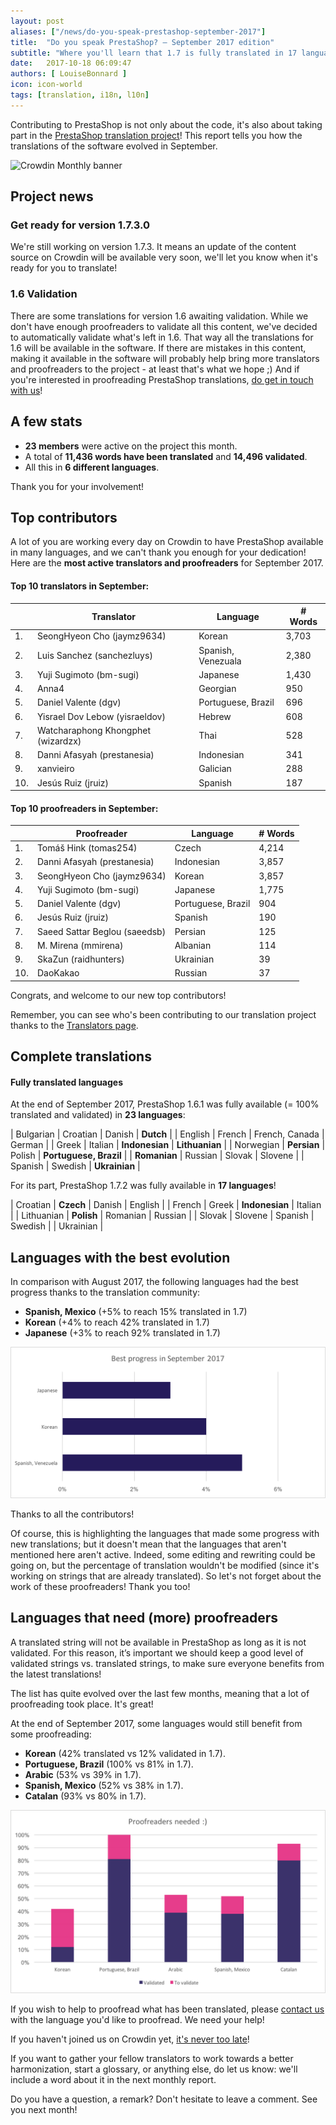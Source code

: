 ```yaml
---
layout: post
aliases: ["/news/do-you-speak-prestashop-september-2017"]
title:  "Do you speak PrestaShop? – September 2017 edition"
subtitle: "Where you'll learn that 1.7 is fully translated in 17 languages"
date:   2017-10-18 06:09:47
authors: [ LouiseBonnard ]
icon: icon-world
tags: [translation, i18n, l10n]
---
```


Contributing to PrestaShop is not only about the code, it's also about taking part in the [PrestaShop translation project](https://crowdin.com/project/prestashop-official)! This report tells you how the translations of the software evolved in September.

![Crowdin Monthly banner](/assets/images/2017/04/DYSpeakPS.jpg)

## Project news


### Get ready for version 1.7.3.0

We're still working on version 1.7.3. It means an update of the content source on Crowdin will be available very soon, we'll let you know when it's ready for you to translate!

### 1.6 Validation

There are some translations for version 1.6 awaiting validation. While we don't have enough proofreaders to validate all this content, we've decided to automatically validate what's left in 1.6. That way all the translations for 1.6 will be available in the software.
If there are mistakes in this content, making it available in the software will probably help bring more translators and proofreaders to the project - at least that's what we hope ;)
And if you're interested in proofreading PrestaShop translations, <a href="mailto:translation@prestashop.com?subject=Proofreading%20PrestaShop%20Translations">do get in touch with us</a>!


## A few stats

* **23 members** were active on the project this month.
* A total of **11,436 words have been translated** and **14,496 validated**.
* All this in **6 different languages**.

Thank you for your involvement!


## Top contributors

A lot of you are working every day on Crowdin to have PrestaShop available in many languages, and we can't thank you enough for your dedication! Here are the **most active translators and proofreaders** for September 2017.

#### Top 10 translators in September:

| |Translator | Language | # Words
|-|---------- | -------- | ----------------
 1. | SeongHyeon Cho (jaymz9634) | Korean | 3,703
 2. | Luis Sanchez (sanchezluys) | Spanish, Venezuala | 2,380
 3. | Yuji Sugimoto (bm-sugi) | Japanese | 1,430
 4. | Anna4 | Georgian | 950
 5. | Daniel Valente (dgv) | Portuguese, Brazil | 696
 6. | Yisrael Dov Lebow (yisraeldov) | Hebrew | 608
 7. | Watcharaphong Khongphet (wizardzx) | Thai | 528
 8. | Danni Afasyah (prestanesia) | Indonesian | 341
 9. | xanvieiro | Galician | 288
10. | Jesús Ruiz (jruiz) | Spanish | 187


#### Top 10 proofreaders in September:

| | Proofreader | Language | # Words
|-| ---------- | -------- | ----------------
 1. | Tomáš Hink (tomas254) | Czech | 4,214
 2. | Danni Afasyah (prestanesia) | Indonesian | 3,857
 3. | SeongHyeon Cho (jaymz9634) | Korean | 3,857
 4. | Yuji Sugimoto (bm-sugi) | Japanese | 1,775
 5. | Daniel Valente (dgv) | Portuguese, Brazil | 904
 6. | Jesús Ruiz (jruiz) | Spanish | 190
 7. | Saeed Sattar Beglou (saeedsb) | Persian | 125
 8. | M. Mirena (mmirena) | Albanian | 114
 9. | SkaZun (raidhunters) | Ukrainian | 39
10. | DaoKakao | Russian | 37

Congrats, and welcome to our new top contributors!

Remember, you can see who's been contributing to our translation project thanks to the [Translators page](http://translators.prestashop.com/).


## Complete translations

#### Fully translated languages

At the end of September 2017, PrestaShop 1.6.1 was fully available (= 100% translated and validated) in **23 languages**:

| Bulgarian | Croatian | Danish | **Dutch** |
| English | French | French, Canada | German |
| Greek | Italian | **Indonesian** | **Lithuanian** |
| Norwegian | **Persian** | Polish | **Portuguese, Brazil** |
| **Romanian** | Russian | Slovak | Slovene | 
| Spanish | Swedish | **Ukrainian** |

For its part, PrestaShop 1.7.2 was fully available in **17 languages**!

| Croatian | **Czech** | Danish | English |
| French | Greek | **Indonesian** | Italian |
| Lithuanian | **Polish** | Romanian | Russian |
| Slovak | Slovene | Spanish | Swedish |
| Ukrainian |


## Languages with the best evolution

In comparison with August 2017, the following languages had the best progress thanks to the translation community:

* **Spanish, Mexico** (+5% to reach 15% translated in 1.7)
* **Korean** (+4% to reach 42% translated in 1.7)
* **Japanese** (+3% to reach 92% translated in 1.7)

![Best translation progress for September 2017](/assets/images/2017/10/Build_Crowdin_progress_September17.png)

Thanks to all the contributors!

Of course, this is highlighting the languages that made some progress with new translations; but it doesn't mean that the languages that aren't mentioned here aren't active. Indeed, some editing and rewriting could be going on, but the percentage of translation wouldn't be modified (since it's working on strings that are already translated). So let's not forget about the work of these proofreaders! Thank you too!

## Languages that need (more) proofreaders

A translated string will not be available in PrestaShop as long as it is not validated. For this reason, it’s important we should keep a good level of validated strings vs. translated strings, to make sure everyone benefits from the latest translations!

The list has quite evolved over the last few months, meaning that a lot of proofreading took place. It's great!

At the end of September 2017, some languages would still benefit from some proofreading:

* **Korean** (42% translated vs 12% validated in 1.7).
* **Portuguese, Brazil** (100% vs 81% in 1.7).
* **Arabic** (53% vs 39% in 1.7).
* **Spanish, Mexico** (52% vs 38% in 1.7).
* **Catalan** (93% vs 80% in 1.7).

![Languages that need proofreading](/assets/images/2017/10/Build_Crowdin_proofreading_September17.png)

If you wish to help to proofread what has been translated, please <a href="mailto:translation@prestashop.com?subject=Proofreading20PrestaShop20Translations">contact us</a> with the language you'd like to proofread. We need your help!

If you haven't joined us on Crowdin yet, [it's never too late](https://crowdin.com/project/prestashop-official)!

If you want to gather your fellow translators to work towards a better harmonization, start a glossary, or anything else, do let us know: we'll include a word about it in the next monthly report.

Do you have a question, a remark? Don't hesitate to leave a comment. See you next month!
